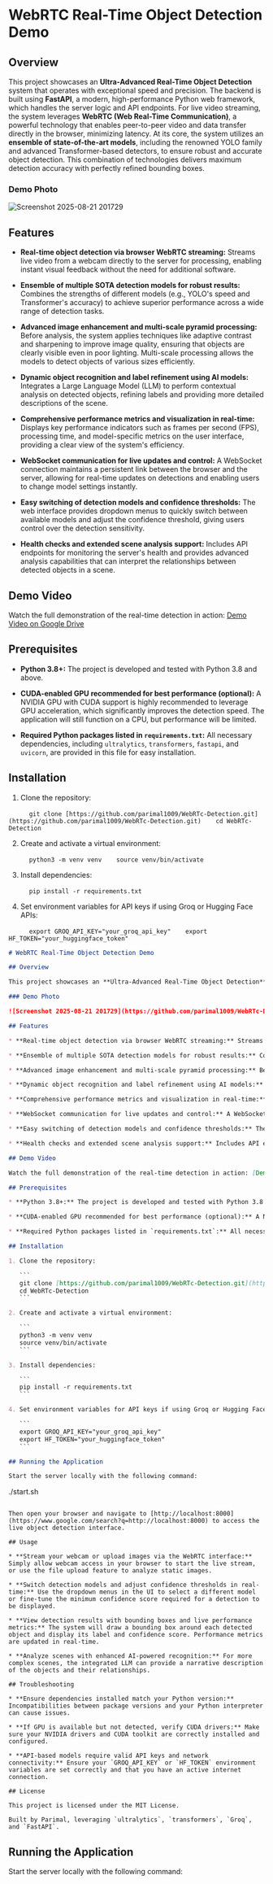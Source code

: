 # WebRTC Real-Time Object Detection Demo

## Overview

This project showcases an **Ultra-Advanced Real-Time Object Detection** system that operates with exceptional speed and precision. The backend is built using **FastAPI**, a modern, high-performance Python web framework, which handles the server logic and API endpoints. For live video streaming, the system leverages **WebRTC (Web Real-Time Communication)**, a powerful technology that enables peer-to-peer video and data transfer directly in the browser, minimizing latency. At its core, the system utilizes an **ensemble of state-of-the-art models**, including the renowned YOLO family and advanced Transformer-based detectors, to ensure robust and accurate object detection. This combination of technologies delivers maximum detection accuracy with perfectly refined bounding boxes.

### Demo Photo

![Screenshot 2025-08-21 201729](https://github.com/parimal1009/WebRTc-Detection/blob/main/image%20and%20video/Screenshot%202025-08-21%20201729.png?raw=true)

## Features

* **Real-time object detection via browser WebRTC streaming:** Streams live video from a webcam directly to the server for processing, enabling instant visual feedback without the need for additional software.

* **Ensemble of multiple SOTA detection models for robust results:** Combines the strengths of different models (e.g., YOLO's speed and Transformer's accuracy) to achieve superior performance across a wide range of detection tasks.

* **Advanced image enhancement and multi-scale pyramid processing:** Before analysis, the system applies techniques like adaptive contrast and sharpening to improve image quality, ensuring that objects are clearly visible even in poor lighting. Multi-scale processing allows the models to detect objects of various sizes efficiently.

* **Dynamic object recognition and label refinement using AI models:** Integrates a Large Language Model (LLM) to perform contextual analysis on detected objects, refining labels and providing more detailed descriptions of the scene.

* **Comprehensive performance metrics and visualization in real-time:** Displays key performance indicators such as frames per second (FPS), processing time, and model-specific metrics on the user interface, providing a clear view of the system's efficiency.

* **WebSocket communication for live updates and control:** A WebSocket connection maintains a persistent link between the browser and the server, allowing for real-time updates on detections and enabling users to change model settings instantly.

* **Easy switching of detection models and confidence thresholds:** The web interface provides dropdown menus to quickly switch between available models and adjust the confidence threshold, giving users control over the detection sensitivity.

* **Health checks and extended scene analysis support:** Includes API endpoints for monitoring the server's health and provides advanced analysis capabilities that can interpret the relationships between detected objects in a scene.

## Demo Video

Watch the full demonstration of the real-time detection in action: [Demo Video on Google Drive](https://drive.google.com/file/d/1hnklfXK3nU7j4T79jqWOOn4d0UXAl8Ka/view?usp=sharing)

## Prerequisites

* **Python 3.8+:** The project is developed and tested with Python 3.8 and above.

* **CUDA-enabled GPU recommended for best performance (optional):** A NVIDIA GPU with CUDA support is highly recommended to leverage GPU acceleration, which significantly improves the detection speed. The application will still function on a CPU, but performance will be limited.

* **Required Python packages listed in `requirements.txt`:** All necessary dependencies, including `ultralytics`, `transformers`, `fastapi`, and `uvicorn`, are provided in this file for easy installation.

## Installation

1. Clone the repository:

   ```
   git clone [https://github.com/parimal1009/WebRTc-Detection.git](https://github.com/parimal1009/WebRTc-Detection.git)
   cd WebRTc-Detection
   ```

2. Create and activate a virtual environment:

   ```
   python3 -m venv venv
   source venv/bin/activate
   ```

3. Install dependencies:

   ```
   pip install -r requirements.txt
   ```

4. Set environment variables for API keys if using Groq or Hugging Face APIs:

   ```
   export GROQ_API_KEY="your_groq_api_key"
   export HF_TOKEN="your_huggingface_token"
   ```


````markdown
# WebRTC Real-Time Object Detection Demo

## Overview

This project showcases an **Ultra-Advanced Real-Time Object Detection** system that operates with exceptional speed and precision. The backend is built using **FastAPI**, a modern, high-performance Python web framework, which handles the server logic and API endpoints. For live video streaming, the system leverages **WebRTC (Web Real-Time Communication)**, a powerful technology that enables peer-to-peer video and data transfer directly in the browser, minimizing latency. At its core, the system utilizes an **ensemble of state-of-the-art models**, including the renowned YOLO family and advanced Transformer-based detectors, to ensure robust and accurate object detection. This combination of technologies delivers maximum detection accuracy with perfectly refined bounding boxes.

### Demo Photo

![Screenshot 2025-08-21 201729](https://github.com/parimal1009/WebRTc-Detection/blob/main/image%20and%20video/Screenshot%202025-08-21%20201729.png?raw=true)

## Features

* **Real-time object detection via browser WebRTC streaming:** Streams live video from a webcam directly to the server for processing, enabling instant visual feedback without the need for additional software.

* **Ensemble of multiple SOTA detection models for robust results:** Combines the strengths of different models (e.g., YOLO's speed and Transformer's accuracy) to achieve superior performance across a wide range of detection tasks.

* **Advanced image enhancement and multi-scale pyramid processing:** Before analysis, the system applies techniques like adaptive contrast and sharpening to improve image quality, ensuring that objects are clearly visible even in poor lighting. Multi-scale processing allows the models to detect objects of various sizes efficiently.

* **Dynamic object recognition and label refinement using AI models:** Integrates a Large Language Model (LLM) to perform contextual analysis on detected objects, refining labels and providing more detailed descriptions of the scene.

* **Comprehensive performance metrics and visualization in real-time:** Displays key performance indicators such as frames per second (FPS), processing time, and model-specific metrics on the user interface, providing a clear view of the system's efficiency.

* **WebSocket communication for live updates and control:** A WebSocket connection maintains a persistent link between the browser and the server, allowing for real-time updates on detections and enabling users to change model settings instantly.

* **Easy switching of detection models and confidence thresholds:** The web interface provides dropdown menus to quickly switch between available models and adjust the confidence threshold, giving users control over the detection sensitivity.

* **Health checks and extended scene analysis support:** Includes API endpoints for monitoring the server's health and provides advanced analysis capabilities that can interpret the relationships between detected objects in a scene.

## Demo Video

Watch the full demonstration of the real-time detection in action: [Demo Video on Google Drive](https://drive.google.com/file/d/1hnklfXK3nU7j4T79jqWOOn4d0UXAl8Ka/view?usp=sharing)

## Prerequisites

* **Python 3.8+:** The project is developed and tested with Python 3.8 and above.

* **CUDA-enabled GPU recommended for best performance (optional):** A NVIDIA GPU with CUDA support is highly recommended to leverage GPU acceleration, which significantly improves the detection speed. The application will still function on a CPU, but performance will be limited.

* **Required Python packages listed in `requirements.txt`:** All necessary dependencies, including `ultralytics`, `transformers`, `fastapi`, and `uvicorn`, are provided in this file for easy installation.

## Installation

1. Clone the repository:

   ```
   git clone [https://github.com/parimal1009/WebRTc-Detection.git](https://github.com/parimal1009/WebRTc-Detection.git)
   cd WebRTc-Detection
   ```

2. Create and activate a virtual environment:

   ```
   python3 -m venv venv
   source venv/bin/activate
   ```

3. Install dependencies:

   ```
   pip install -r requirements.txt
   ```

4. Set environment variables for API keys if using Groq or Hugging Face APIs:

   ```
   export GROQ_API_KEY="your_groq_api_key"
   export HF_TOKEN="your_huggingface_token"
   ```

## Running the Application

Start the server locally with the following command:

````

./start.sh

```

Then open your browser and navigate to [http://localhost:8000](https://www.google.com/search?q=http://localhost:8000) to access the live object detection interface.

## Usage

* **Stream your webcam or upload images via the WebRTC interface:** Simply allow webcam access in your browser to start the live stream, or use the file upload feature to analyze static images.

* **Switch detection models and adjust confidence thresholds in real-time:** Use the dropdown menus in the UI to select a different model or fine-tune the minimum confidence score required for a detection to be displayed.

* **View detection results with bounding boxes and live performance metrics:** The system will draw a bounding box around each detected object and display its label and confidence score. Performance metrics are updated in real-time.

* **Analyze scenes with enhanced AI-powered recognition:** For more complex scenes, the integrated LLM can provide a narrative description of the objects and their relationships.

## Troubleshooting

* **Ensure dependencies installed match your Python version:** Incompatibilities between package versions and your Python interpreter can cause issues.

* **If GPU is available but not detected, verify CUDA drivers:** Make sure your NVIDIA drivers and CUDA toolkit are correctly installed and configured.

* **API-based models require valid API keys and network connectivity:** Ensure your `GROQ_API_KEY` or `HF_TOKEN` environment variables are set correctly and that you have an active internet connection.

## License

This project is licensed under the MIT License.

Built by Parimal, leveraging `ultralytics`, `transformers`, `Groq`, and `FastAPI`.
```

## Running the Application

Start the server locally with the following command:
